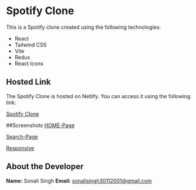 # Spotify Clone

This is a Spotify clone created using the following technologies:

- React
- Tailwind CSS
- Vite
- Redux
- React Icons

## Hosted Link

The Spotify Clone is hosted on Netlify. You can access it using the following link:

[Spotify Clone](https://sonali-spotify-api.netlify.app)

##Screenshots 
[HOME-Page](<img width="100%" alt="Home_page" src="https://github.com/user-attachments/assets/99f97d01-cce1-4b57-acde-f9f3b5c81205">
)

[Search-Page](<img width="100%" alt="search-page" src="https://github.com/user-attachments/assets/8e5e4840-30db-47a2-a294-c5ccfb250296">
)

[Responsive ](<img width="50" alt="Responsive" src="https://github.com/user-attachments/assets/e93dd0dc-2856-4d2c-a86e-958d01a88d27">
)
## About the Developer

**Name:** Sonali Singh 
**Email:** sonalisingh30112001@gmail.com
